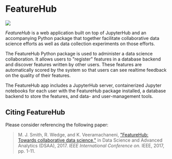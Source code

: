 # FeatureHub

[![](https://img.shields.io/badge/docs-latest-blue.svg)](https://HDI-Project.github.io/FeatureHub)

*FeatureHub* is a web application built on top of JupyterHub and an accompanying Python
package that together facilitate collaborative data science efforts as well as data collection
experiments on those efforts.

The FeatureHub Python package is used to administer a data science collaboration. It
allows users to "register" features in a database backend and discover features written by
other users. These features are automatically scored by the system so that users can see
realtime feedback on the quality of their features.

The FeatureHub app includes a JupyterHub server, containerized Jupyter notebooks for
each user with the FeatureHub package installed, a database backend to store the
features, and data- and user-management tools.

## Citing FeatureHub

Please consider referencing the following paper:

> M. J. Smith, R. Wedge, and K. Veeramachaneni, ["FeatureHub: Towards collaborative data
> science,"](https://www.micahsmith.com/files/featurehub-smith.pdf) in Data Science and
> Advanced Analytics (DSAA), 2017. *IEEE International Conference on.* IEEE, 2017, pp. 1-11.
